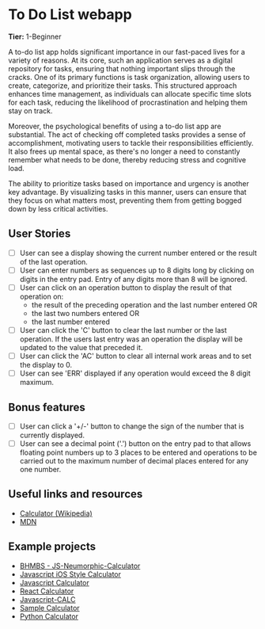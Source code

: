 # To Do List webapp

**Tier:** 1-Beginner

A to-do list app holds significant importance in our fast-paced lives for a variety of reasons. At its core, such an application serves as a digital repository for tasks, ensuring that nothing important slips through the cracks. One of its primary functions is task organization, allowing users to create, categorize, and prioritize their tasks. This structured approach enhances time management, as individuals can allocate specific time slots for each task, reducing the likelihood of procrastination and helping them stay on track.

Moreover, the psychological benefits of using a to-do list app are substantial. The act of checking off completed tasks provides a sense of accomplishment, motivating users to tackle their responsibilities efficiently. It also frees up mental space, as there's no longer a need to constantly remember what needs to be done, thereby reducing stress and cognitive load.

The ability to prioritize tasks based on importance and urgency is another key advantage. By visualizing tasks in this manner, users can ensure that they focus on what matters most, preventing them from getting bogged down by less critical activities. 



## User Stories

-   [ ] User can see a display showing the current number entered or the
result of the last operation.
-   [ ] User can enter numbers as sequences up to 8 digits long by clicking on
digits in the entry pad. Entry of any digits more than 8 will be ignored.
-   [ ] User can click on an operation button to display the result of that
operation on:
    * the result of the preceding operation and the last number entered OR
    * the last two numbers entered OR
    * the last number entered
-   [ ] User can click the 'C' button to clear the last number or the last
operation. If the users last entry was an operation the display will be
updated to the value that preceded it.
-   [ ] User can click the 'AC' button to clear all internal work areas and
to set the display to 0.
-   [ ] User can see 'ERR' displayed if any operation would exceed the 
8 digit maximum.

## Bonus features

-   [ ] User can click a '+/-' button to change the sign of the number that is
currently displayed.
-   [ ] User can see a decimal point ('.') button on the entry pad to that 
allows floating point numbers up to 3 places to be entered and operations to
be carried out to the maximum number of decimal places entered for any one
number.

## Useful links and resources

- [Calculator (Wikipedia)](https://en.wikipedia.org/wiki/Calculator)
- [MDN](https://developer.mozilla.org/en-US/)

## Example projects

- [BHMBS - JS-Neumorphic-Calculator](https://barhouum7.github.io/JS-Neumorphic-Calc.github.io/)
- [Javascript iOS Style Calculator](https://codepen.io/ssmkhrj/full/jOWBQqO)
- [Javascript Calculator](https://codepen.io/giana/pen/GJMBEv)
- [React Calculator](https://codepen.io/mjijackson/pen/xOzyGX)
- [Javascript-CALC](https://github.com/x0uter/javascript-calc)
- [Sample Calculator](https://sevlasnog.github.io/sample-calculator)
- [Python Calculator](https://github.com/kana800/Side-Projects/tree/master/1-Beginner/calculator)
